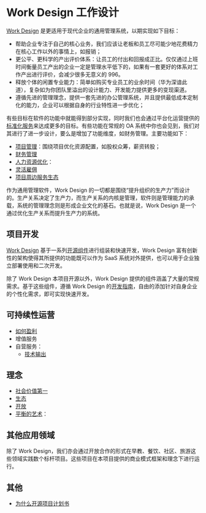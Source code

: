 # Work Design 工作设计

[Work Design](https://work.design) 是更适用于现代企业的通用管理系统，以期实现如下目标：

* 帮助企业专注于自己的核心业务，我们应该让老板和员工尽可能少地花费精力在核心工作以外的事情上，如报销；
* 更公平、更科学的产出评价体系：让员工的付出和回报成正比。仅仅通过上班时间衡量员工产出的企业一定是管理水平低下的，如果有一套更好的体系对工作产出进行评价，会减少很多无意义的 996。
* 释放个体的闲置专业能力：简单如购买专业员工的业余时间（华为深谙此道），复杂如为你团队里溢出的设计能力、开发能力提供更多的变现渠道。
* 遵循先进的管理理念，提供一套先进的办公管理系统，并且提供最低成本定制化的能力，企业可以根据自身的行业特性进一步优化；

有些目标在软件的功能中就能得到部分实现，同时我们也会通过平台化运营提供的[标准化服务](https://work.design/facilitates)来达成更多的目标。有些功能在常规的 OA 系统中你也会见到，我们对其进行了进一步设计，要么是增加了功能维度，如财务管理。主要功能如下：

* [项目管理](project.md)：围绕项目优化资源配置，如股权众筹，薪资转股；
* [财务管理]()
* [人力资源优化](partnership.md)：
* [灵活雇佣](flexible.md)
* [项目周边服务生态](ecological.md)

作为通用管理软件，Work Design 的一切都是围绕“提升组织的生产力”而设计的。生产关系决定了生产力，而生产关系的内核是管理，软件则是管理能力的承载，系统的管理理念则是形成企业文化的基石。也就是说，Work Design 是一个通过优化生产关系而提升生产力的系统。

## 项目开发

[Work Design](https://github.com/work-design/work.design) 基于一系列[开源组件](https://github.com/work-design/engine)进行组装和快速开发，Work Design 富有创新性的架构使得其所提供的功能既可以作为 SaaS 系统对外提供，也可以用于企业独立部署使用和二次开发。

除了 Work Design 本项目开源以外，Work Design 提供的组件涵盖了大量的常规需求。基于这些组件，遵循 Work Design 的[开发指南](https://github.com/work-design/work.design)，自由的添加针对自身企业的个性化需求，即可实现快速开发。

## 可持续性运营

* [如何盈利](profit.md)
* 增值服务
* 自营服务：
  * [技术输出](tech.md)

## 理念
* [社会价值第一](precept.md#社会价值第一)
* [生态](precept.md#生态)
* [开放](precept.md#开放)
* [平衡的艺术](precept.md#平衡的艺术)：

## 其他应用领域

除了 Work Design，我们亦会通过开放合作的形式在早教、餐饮、社区、旅游这些领域实践数个标杆项目。这些项目在本项目提供的商业模式框架和理念下进行运行。

## 其他

* [为什么开源项目计划书](intention.md)